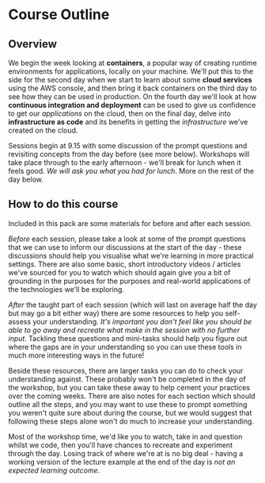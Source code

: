 # Course Outline

## Overview

We begin the week looking at **containers**, a popular way of creating runtime environments for applications, locally on your machine. We'll put this to the side for the second day when we start to learn about some **cloud services** using the AWS console, and then bring it back containers on the third day to see how they can be used in production. On the fourth day we'll look at how **continuous integration and deployment** can be used to give us confidence to get our _applications_ on the cloud, then on the final day, delve into **infrastructure as code** and its benefits in getting the _infrastructure_ we've created on the cloud.

Sessions begin at 9.15 with some discussion of the prompt questions and revisiting concepts from the day before (see more below). Workshops will take place through to the early afternoon - we'll break for lunch when it feels good. _We will ask you what you had for lunch_. More on the rest of the day below.

## How to do this course

Included in this pack are some materials for before and after each session.

_Before_ each session, please take a look at some of the prompt questions that we can use to inform our discussions at the start of the day - these discussions should help you visualise what we're learning in more practical settings. There are also some basic, short introductory videos / articles we've sourced for you to watch which should again give you a bit of grounding in the purposes for the purposes and real-world applications of the technologies we'll be exploring.

_After_ the taught part of each session (which will last on average half the day but may go a bit either way) there are some resources to help you self-assess your understanding. _It's important you don't feel like you should be able to go away and recreate what make in the session with no further input_. Tackling these questions and mini-tasks should help you figure out where the gaps are in your understanding so you can use these tools in much more interesting ways in the future!

Beside these resources, there are larger tasks you can do to check your understanding against. These probably won't be completed in the day of the workshop, but you can take these away to help cement your practices over the coming weeks. There are also notes for each section which should outline all the steps, and you may want to use these to prompt something you weren't quite sure about during the course, but we would suggest that following these steps alone won't do much to increase your understanding.

Most of the workshop time, we'd like you to watch, take in and question whilst we code, then you'll have chances to recreate and experiment through the day. Losing track of where we're at is no big deal - having a working version of the lecture example at the end of the day is _not an expected learning outcome_.